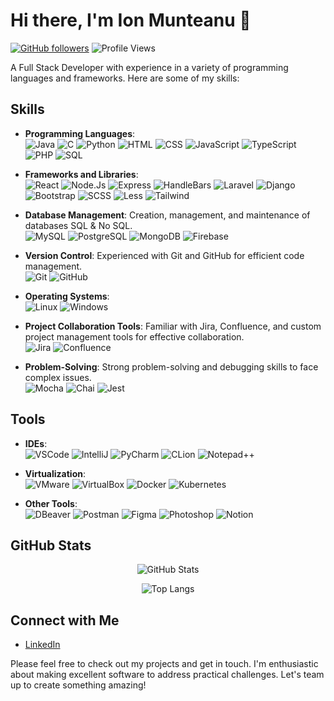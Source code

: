 # Hi there, I'm Ion Munteanu 👋
[![GitHub followers](https://img.shields.io/github/followers/MJonny4?style=social)](https://github.com/MJonny4) ![Profile Views](https://komarev.com/ghpvc/?username=MJonny4&color=brightgreen)

A Full Stack Developer with experience in a variety of programming languages and frameworks. Here are some of my skills:

## Skills
<p>

- **Programming Languages**: <br>
![Java](https://img.shields.io/badge/java-%23ED8B00.svg?style=for-the-badge&logo=openjdk&logoColor=white) ![C](https://img.shields.io/badge/C-00599C?style=for-the-badge&logo=c&logoColor=white) ![Python](https://img.shields.io/badge/python-%2314354C.svg?style=for-the-badge&logo=python&logoColor=white) ![HTML](https://img.shields.io/badge/html5-%23E34F26.svg?style=for-the-badge&logo=html5&logoColor=white) ![CSS](https://img.shields.io/badge/css3-%231572B6.svg?style=for-the-badge&logo=css3&logoColor=white) ![JavaScript](https://img.shields.io/badge/javascript-%23323330.svg?style=for-the-badge&logo=javascript&logoColor=%23F7DF1E) ![TypeScript](https://img.shields.io/badge/TypeScript-007ACC?style=for-the-badge&logo=typescript&logoColor=white) ![PHP](https://img.shields.io/badge/php-%23777BB4.svg?style=for-the-badge&logo=php&logoColor=white) ![SQL](https://img.shields.io/badge/SQL-00000F?style=for-the-badge&logo=postgresql&logoColor=white)
</p>
<p>

- **Frameworks and Libraries**: <br> ![React](https://img.shields.io/badge/react-%2320232a.svg?style=for-the-badge&logo=react&logoColor=61DAFB) ![Node.Js](https://img.shields.io/badge/Node%20js-339933?style=for-the-badge&logo=nodedotjs&logoColor=white) ![Express](https://img.shields.io/badge/Express%20js-000000?style=for-the-badge&logo=express&logoColor=white) ![HandleBars](https://img.shields.io/badge/Handlebars%20js-f0772b?style=for-the-badge&logo=handlebarsdotjs&logoColor=black) ![Laravel](https://img.shields.io/badge/Laravel-FF2D20?style=for-the-badge&logo=laravel&logoColor=white) ![Django](https://img.shields.io/badge/Django-092E20?style=for-the-badge&logo=django&logoColor=white) ![Bootstrap](https://img.shields.io/badge/Bootstrap-563D7C?style=for-the-badge&logo=bootstrap&logoColor=white) ![SCSS](https://img.shields.io/badge/Sass-CC6699?style=for-the-badge&logo=sass&logoColor=white) ![Less](https://img.shields.io/badge/LESS-2B4C80?style=for-the-badge&logo=less&logoColor=white) ![Tailwind](https://img.shields.io/badge/Tailwind_CSS-38B2AC?style=for-the-badge&logo=tailwind-css&logoColor=white)
</p>
<p>

- **Database Management**: Creation, management, and maintenance of databases SQL & No SQL. <br> ![MySQL](https://img.shields.io/badge/MySQL-00000F?style=for-the-badge&logo=mysql&logoColor=white) ![PostgreSQL](https://img.shields.io/badge/PostgreSQL-316192?style=for-the-badge&logo=postgresql&logoColor=white) ![MongoDB](https://img.shields.io/badge/MongoDB-4EA94B?style=for-the-badge&logo=mongodb&logoColor=white) ![Firebase](https://img.shields.io/badge/firebase-%23039BE5.svg?style=for-the-badge&logo=firebase)
</p>

<p>

- **Version Control**: Experienced with Git and GitHub for efficient code management. <br> ![Git](https://img.shields.io/badge/git-%23F05033.svg?style=for-the-badge&logo=git&logoColor=white) ![GitHub](https://img.shields.io/badge/github-%23121011.svg?style=for-the-badge&logo=github&logoColor=white)
</p>
<p>

- **Operating Systems**: <br> ![Linux](https://img.shields.io/badge/Linux-FCC624?style=for-the-badge&logo=linux&logoColor=black) ![Windows](https://img.shields.io/badge/Windows-0078D6?style=for-the-badge&logo=windows&logoColor=white)
</p>
<p>

- **Project Collaboration Tools**: Familiar with Jira, Confluence, and custom project management tools for effective collaboration. <br> ![Jira](https://img.shields.io/badge/Jira-0052CC?style=for-the-badge&logo=jira&logoColor=white) ![Confluence](https://img.shields.io/badge/Confluence-172B4D?style=for-the-badge&logo=confluence&logoColor=white)
</p>
<p>

- **Problem-Solving**: Strong problem-solving and debugging skills to face complex issues. <br> ![Mocha](https://img.shields.io/badge/Mocha-8D6748?style=for-the-badge&logo=Mocha&logoColor=white) ![Chai](https://img.shields.io/badge/Chai-A30701?style=for-the-badge&logo=Chai&logoColor=white) ![Jest](https://img.shields.io/badge/Jest-C21325?style=for-the-badge&logo=Jest&logoColor=white)
</p>

<!-- ## Projects -->

## Tools
<p>

- **IDEs**: <br> ![VSCode](https://img.shields.io/badge/VSCode-0078D4?style=for-the-badge&logo=visual-studio-code&logoColor=white) ![IntelliJ](https://img.shields.io/badge/IntelliJ%20IDEA-4B0082.svg?style=for-the-badge&logo=intellij-idea&logoColor=white) ![PyCharm](https://img.shields.io/badge/PyCharm-FFFF00.svg?style=for-the-badge&logo=PyCharm&logoColor=black) ![CLion](https://img.shields.io/badge/CLion-008080.svg?style=for-the-badge&logo=CLion&logoColor=white) ![Notepad++](https://img.shields.io/badge/Notepad++-90E59A?style=for-the-badge&logo=Notepad%2B%2B&logoColor=black)
</p>

<p>

- **Virtualization**: <br> ![VMware](https://img.shields.io/badge/VMware-607078?style=for-the-badge&logo=VMware&logoColor=white) ![VirtualBox](https://img.shields.io/badge/VirtualBox-183A61?style=for-the-badge&logo=VirtualBox&logoColor=white) ![Docker](https://img.shields.io/badge/docker-%230db7ed.svg?style=for-the-badge&logo=docker&logoColor=white) ![Kubernetes](https://img.shields.io/badge/kubernetes-%23326ce5.svg?style=for-the-badge&logo=kubernetes&logoColor=white)
</p>
</p>

<p>

- **Other Tools**: <br> ![DBeaver](https://img.shields.io/badge/DBeaver-0000ff?style=for-the-badge&logo=DBeaver&logoColor=white) ![Postman](https://img.shields.io/badge/Postman-FF6C37?style=for-the-badge&logo=postman&logoColor=white) ![Figma](https://img.shields.io/badge/Figma-F24E1E?style=for-the-badge&logo=figma&logoColor=white) ![Photoshop](https://img.shields.io/badge/Adobe%20Photoshop-31A8FF?style=for-the-badge&logo=Adobe%20Photoshop&logoColor=black) ![Notion](https://img.shields.io/badge/Notion-%23000000.svg?style=for-the-badge&logo=notion&logoColor=white)

## GitHub Stats
<div align="center">

![GitHub Stats](https://github-readme-stats.vercel.app/api?username=MJonny4&show_icons=true&theme=dark)

![Top Langs](https://github-readme-stats.vercel.app/api/top-langs/?username=MJonny4&layout=compact&theme=dark)
</div>

## Connect with Me
- [LinkedIn](https://www.linkedin.com/in/imunteanu04/) 

<p>
Please feel free to check out my projects and get in touch. I'm enthusiastic about making excellent software to address practical challenges. Let's team up to create something amazing!
</p>
